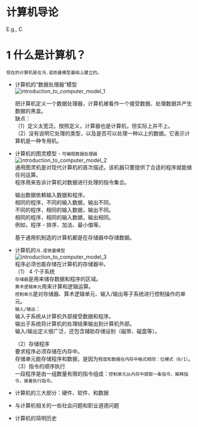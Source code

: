 # 计算机导论

E.g., C

# 1 什么是计算机？

`现在的计算机是在冯.诺依曼模型基础上建立的。`

- 计算机的“数据处理器”模型  
  ![introduction_to_computer_model_1](https://yingvickycao.github.io/img/introduction_to_computer/introduction_to_computer_model_1.webp)

  把计算机定义一个数据处理器，计算机被看作一个接受数据、处理数据并产生数据的黑盒。  
   缺点：  
   （1）定义太宽泛。按照定义，计算器也是计算机，但实际上并不上。  
   （2）没有说明它处理的类型，以及是否可以处理一种以上的数据。它表示计算机是一种专用机。

- 计算机的图灵模型 - `可编程数据处理器`  
  ![introduction_to_computer_model_2](https://yingvickycao.github.io/img/introduction_to_computer/introduction_to_computer_model_2.webp)  
  通用图灵机是对现代计算机的首次描述，该机器只要提供了合适的程序就能做任何运算。  
   程序用来告诉计算机对数据进行处理的指令集合。

  输出数据依赖输入数据和程序。  
   相同的程序，不同的输入数据，输出不同。  
   不同的程序，相同的输入数据，输出不同。  
   相同的程序，相同的输入数据，输出相同。  
   例如，程序 - 排序、加法、最小值等。

  基于通用机制造的计算机都是在存储器中存储数据。

- 计算机的`冯.诺依曼模型`  
  ![introduction_to_computer_model_3](https://yingvickycao.github.io/img/introduction_to_computer/introduction_to_computer_model_3.webp)  
  程序必须也能存储在计算机的存储器中。  
   （1） 4 个子系统  
   `存储器`是用来储存数据和程序的区域。  
   `算术逻辑单元`用来计算和逻辑运算。  
   `控制单元`是对存储器、算术逻辑单元、输入/输出等子系统进行控制操作的单元。  
   `输入/输出`：  
   输入子系统从计算机外部接受数据和程序。  
   输出子系统将计算机的处理结果输出到计算机外部。  
   输入/输出定义很广泛，还包含辅助存储设别（磁带、磁盘等）。

  （2）存储程序  
   要求程序必须存储在内存中。  
   存储单元能存储程序和数据，是因为`程度和数据在内存中格式相同：位模式（0/1）`。  
   （3）指令的顺序执行  
   一段程序是由一组数量有限的指令组成：`控制单元从内存中提取一条指令，解释指令，接着执行指令。`

- 计算机的三大部分：硬件、软件、和数据
- 与计算机相关的一些社会问题和职业道德问题
- 计算机的简明历史
